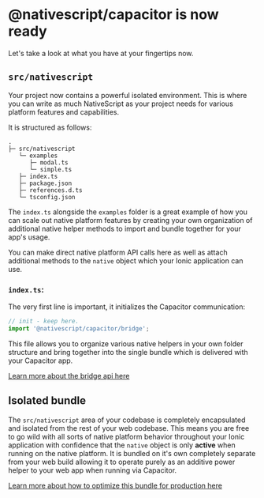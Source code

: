 # @nativescript/capacitor is now ready

Let's take a look at what you have at your fingertips now.

## `src/nativescript`

Your project now contains a powerful isolated environment.
This is where you can write as much NativeScript as your project needs for various platform features and capabilities.

It is structured as follows:

```
.
├─ src/nativescript
   └─ examples
      ├─ modal.ts
      └─ simple.ts
   ├─ index.ts
   ├─ package.json
   ├─ references.d.ts
   └─ tsconfig.json
```

The `index.ts` alongside the `examples` folder is a great example of how you can scale out native platform features by creating your own organization of additional native helper methods to import and bundle together for your app's usage.

You can make direct native platform API calls here as well as attach additional methods to the `native` object which your Ionic application can use.

### `index.ts`:

The very first line is important, it initializes the Capacitor communication:

```typescript
// init - keep here.
import '@nativescript/capacitor/bridge';
```

This file allows you to organize various native helpers in your own folder structure and bring together into the single bundle which is delivered with your Capacitor app.

[Learn more about the bridge api here](bridge-api)

## Isolated bundle

The `src/nativescript` area of your codebase is completely encapsulated and isolated from the rest of your web codebase. This means you are free to go wild with all sorts of native platform behavior throughout your Ionic application with confidence that the `native` object is only **active** when running on the native platform. It is bundled on it's own completely separate from your web build allowing it to operate purely as an additive power helper to your web app when running via Capacitor.

[Learn more about how to optimize this bundle for production here](production-tips)







